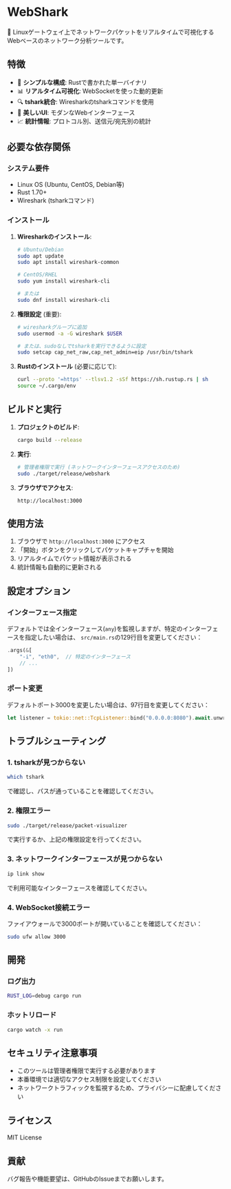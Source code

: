 # WebShark

🦈 Linuxゲートウェイ上でネットワークパケットをリアルタイムで可視化するWebベースのネットワーク分析ツールです。

## 特徴

- 🚀 **シンプルな構成**: Rustで書かれた単一バイナリ
- 📊 **リアルタイム可視化**: WebSocketを使った動的更新
- 🔍 **tshark統合**: Wiresharkのtsharkコマンドを使用
- 🎨 **美しいUI**: モダンなWebインターフェース
- 📈 **統計情報**: プロトコル別、送信元/宛先別の統計

## 必要な依存関係

### システム要件
- Linux OS (Ubuntu, CentOS, Debian等)
- Rust 1.70+
- Wireshark (tsharkコマンド)

### インストール

1. **Wiresharkのインストール**:
   ```bash
   # Ubuntu/Debian
   sudo apt update
   sudo apt install wireshark-common
   
   # CentOS/RHEL
   sudo yum install wireshark-cli
   
   # または
   sudo dnf install wireshark-cli
   ```

2. **権限設定** (重要):
   ```bash
   # wiresharkグループに追加
   sudo usermod -a -G wireshark $USER
   
   # または、sudoなしでtsharkを実行できるように設定
   sudo setcap cap_net_raw,cap_net_admin=eip /usr/bin/tshark
   ```

3. **Rustのインストール** (必要に応じて):
   ```bash
   curl --proto '=https' --tlsv1.2 -sSf https://sh.rustup.rs | sh
   source ~/.cargo/env
   ```

## ビルドと実行

1. **プロジェクトのビルド**:
   ```bash
   cargo build --release
   ```

2. **実行**:
   ```bash
   # 管理者権限で実行 (ネットワークインターフェースアクセスのため)
   sudo ./target/release/webshark
   ```

3. **ブラウザでアクセス**:
   ```
   http://localhost:3000
   ```

## 使用方法

1. ブラウザで `http://localhost:3000` にアクセス
2. 「開始」ボタンをクリックしてパケットキャプチャを開始
3. リアルタイムでパケット情報が表示される
4. 統計情報も自動的に更新される

## 設定オプション

### インターフェース指定
デフォルトでは全インターフェース(`any`)を監視しますが、特定のインターフェースを指定したい場合は、
`src/main.rs`の129行目を変更してください：

```rust
.args(&[
    "-i", "eth0",  // 特定のインターフェース
    // ...
])
```

### ポート変更
デフォルトポート3000を変更したい場合は、97行目を変更してください：

```rust
let listener = tokio::net::TcpListener::bind("0.0.0.0:8080").await.unwrap();
```

## トラブルシューティング

### 1. tsharkが見つからない
```bash
which tshark
```
で確認し、パスが通っていることを確認してください。

### 2. 権限エラー
```bash
sudo ./target/release/packet-visualizer
```
で実行するか、上記の権限設定を行ってください。

### 3. ネットワークインターフェースが見つからない
```bash
ip link show
```
で利用可能なインターフェースを確認してください。

### 4. WebSocket接続エラー
ファイアウォールで3000ポートが開いていることを確認してください：
```bash
sudo ufw allow 3000
```

## 開発

### ログ出力
```bash
RUST_LOG=debug cargo run
```

### ホットリロード
```bash
cargo watch -x run
```

## セキュリティ注意事項

- このツールは管理者権限で実行する必要があります
- 本番環境では適切なアクセス制限を設定してください
- ネットワークトラフィックを監視するため、プライバシーに配慮してください

## ライセンス

MIT License

## 貢献

バグ報告や機能要望は、GitHubのIssueまでお願いします。